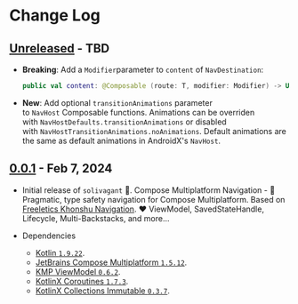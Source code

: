 # Change Log

## [Unreleased] - TBD

- **Breaking**: Add a `Modifier`parameter to `content` of `NavDestination`:
     ```kotlin
     public val content: @Composable (route: T, modifier: Modifier) -> Unit
     ```

- **New**: Add optional `transitionAnimations` parameter to `NavHost` Composable functions. Animations can be overriden with `NavHostDefaults.transitionAnimations` or disabled with `NavHostTransitionAnimations.noAnimations`. Default animations are the same as default animations in AndroidX's `NavHost`.

## [0.0.1] - Feb 7, 2024

- Initial release of `solivagant` 🔆.
  Compose Multiplatform Navigation - 🌸 Pragmatic, type safety navigation for Compose Multiplatform.
  Based on [Freeletics Khonshu Navigation](https://freeletics.github.io/khonshu/navigation/get-started/).
  ♥️ ViewModel, SavedStateHandle, Lifecycle, Multi-Backstacks, and more...

- Dependencies
  - [Kotlin `1.9.22`](https://github.com/JetBrains/kotlin/releases/tag/v1.9.22).
  - [JetBrains Compose Multiplatform `1.5.12`](https://github.com/JetBrains/compose-multiplatform/releases/tag/v1.5.12).
  - [KMP ViewModel `0.6.2`](https://github.com/hoc081098/kmp-viewmodel/releases/tag/0.6.2).
  - [KotlinX Coroutines `1.7.3`](https://github.com/Kotlin/kotlinx.coroutines/releases/tag/1.7.3).
  - [KotlinX Collections Immutable `0.3.7`](https://github.com/Kotlin/kotlinx.collections.immutable/releases/tag/v0.3.7).

[Unreleased]: https://github.com/hoc081098/solivagant/compare/0.0.1...HEAD

[0.0.1]: https://github.com/hoc081098/solivagant/releases/tag/0.0.1
